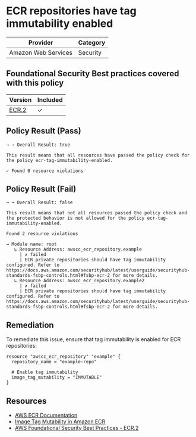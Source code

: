 # ECR repositories have tag immutability enabled

| Provider            | Category |
|---------------------|----------|
| Amazon Web Services | Security |

## Foundational Security Best practices covered with this policy

| Version | Included |
|---------|----------|
| [ECR.2](https://docs.aws.amazon.com/securityhub/latest/userguide/securityhub-standards-fsbp-controls.html#fsbp-ecr-2)   | &check;  |

## Policy Result (Pass)
```
→ → Overall Result: true

This result means that all resources have passed the policy check for the policy ecr-tag-immutability-enabled.

✓ Found 0 resource violations
```

## Policy Result (Fail)
```
→ → Overall Result: false

This result means that not all resources passed the policy check and the protected behavior is not allowed for the policy ecr-tag-immutability-enabled.

Found 2 resource violations

→ Module name: root
   ↳ Resource Address: awscc_ecr_repository.example
     | ✗ failed
     | ECR private repositories should have tag immutability configured. Refer to https://docs.aws.amazon.com/securityhub/latest/userguide/securityhub-standards-fsbp-controls.html#fsbp-ecr-2 for more details.
   ↳ Resource Address: awscc_ecr_repository.example2
     | ✗ failed
     | ECR private repositories should have tag immutability configured. Refer to https://docs.aws.amazon.com/securityhub/latest/userguide/securityhub-standards-fsbp-controls.html#fsbp-ecr-2 for more details.
```

## Remediation
To remediate this issue, ensure that tag immutability is enabled for ECR repositories:

```hcl
resource "awscc_ecr_repository" "example" {
  repository_name = "example-repo"
  
  # Enable tag immutability
  image_tag_mutability = "IMMUTABLE"
}
```

## Resources
- [AWS ECR Documentation](https://docs.aws.amazon.com/AmazonECR/latest/userguide/what-is-ecr.html)
- [Image Tag Mutability in Amazon ECR](https://docs.aws.amazon.com/AmazonECR/latest/userguide/image-tag-mutability.html)
- [AWS Foundational Security Best Practices - ECR.2](https://docs.aws.amazon.com/securityhub/latest/userguide/securityhub-standards-fsbp-controls.html#fsbp-ecr-2)
